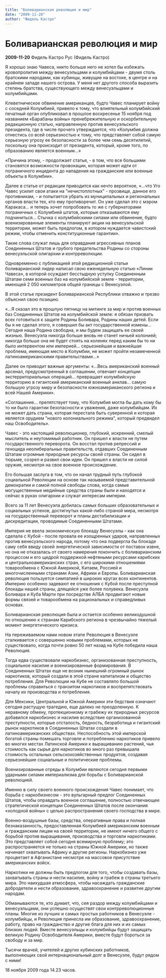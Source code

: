 ```yaml
---
title: "Боливарианская революция и мир"
date: "2009-11-20"
author: "Фидель Кастро"
---
```


# Боливарианская революция и мир

**2009-11-20** Фидель Кастро Рус (Фидель Кастро)

Я хорошо знаю Чавеса, никто больше него не хотел бы избежать кровопролития между венесуэльцами и колумбийцами - двумя столь братскими народами, как кубинцы, живущие на востоке, в центре и на крайнем западе нашего острова. У меня нет другого способа выразить степень братства, существующего между венесуэльцами и колумбийцами.

Клеветническое обвинение американцев, будто Чавес планирует войну с соседней Колумбией, привело к тому, что влиятельный колумбийский печатный орган опубликовал в прошлое воскресенье 15 ноября под названием «Барабаны войны» пренебрежительную и оскорбительную редакционную статью, направленную против венесуэльского президента, где в числе прочего утверждается, что «Колумбия должна отнестись со всей серьезностью к тому, что представляет собой самую серьезную угрозу ее безопасности за более чем семь десятилетий, поскольку она происходит от президента, который, кроме того, по образованию является военным...»

«Причина этому, - продолжает статья, - в том, что все большими становятся возможности провокации, которая может идти от пограничного инцидента до нападения на гражданские или военные объекты в Колумбии».

Далее в статье от редакции приводится как нечто вероятное, «...что Уго Чавес усилит свои атаки на "нечистоплотных" - прозвище, данное его противникам, - и попытается убрать из муниципальных и региональных органов власти тех, кто ему противоречит. Он уже сделал это с мэром Каракаса... и теперь хочет попробовать то же с губернаторами пограничных с Колумбией штатов, которые отказываются ему подчиниться... Стычка с колумбийскими силами или обвинение, будто военизированные элементы планируют акции на венесуэльской территории, может быть предлогом, в котором нуждается чавистский режим, чтобы отменить конституционные гарантии».

Такие слова служат лишь для оправдания агрессивных планов Соединенных Штатов и грубого предательства Родины со стороны венесуэльской олигархии и контрреволюции.

Одновременно с публикацией этой редакционной статьи боливарианский лидер написал свою еженедельную статью «Линии Чавеса», в которой осуждает бесстыдную уступку Соединенным Штатам семи военных баз на колумбийской земле - территории, имеющей 2 050 километров общей границы с Венесуэлой.

В этой статье президент Боливарианской Республики отважно и трезво объяснил свою позицию.

«...Я сказал это в прошлую пятницу на митинге за мир и против военных баз Соединенных Штатов на колумбийской земле: я обязан призвать всех готовиться к защите Родины Боливара, Родины наших детей. Если бы я не сделал этого, я совершил бы акт государственной измены... Сегодня наша Родина свободна, и мы будем защищать ее своей жизнью. Венесуэла никогда больше вновь не станет ничьей колонией; никогда больше она не будет стоять на коленях перед каким бы то ни было интервентом или империей... серьезнейшая и важнейшая проблема, имеющая место в Колумбии, не может пройти незамеченной латиноамериканскими правительствами...»

Далее он приводит важные аргументы: «...Весь американский военный арсенал, предусмотренный в соглашении, отвечает концепции экстерриториальных операций... превращает колумбийскую территорию в гигантский американский военный анклав... самую большую угрозу миру и безопасности южноамериканского региона и всей Нашей Америки».

«Соглашение... препятствует тому, что Колумбия могла бы дать кому бы то ни было гарантии безопасности и уважения, даже колумбийцам. Их не может дать страна, которая перестала быть суверенной и которая является орудием "нового колониального режима", который предвидел наш Освободитель».

Чавес - это настоящий революционер, глубокий, искренний, смелый мыслитель и неутомимый работник. Он пришел к власти не путем государственного переворота. Он восстал против репрессий и геноцида неолиберальных правительств, отдавших Соединенным Штатам огромные природные ресурсы своей страны. Он сидел в тюрьме, созрел и развил свои идеи. Он пришел к власти не силой оружия, несмотря на свое военное происхождение.

Его большая заслуга в том, что он начал трудный путь глубокой социальной Революции на основе так называемой представительной демократии и самой полной свободы слова, когда самые могущественные медийные средства страны были и находятся и сейчас в руках олигархии и служат интересам империи.

Всего за 11 лет Венесуэла добилась самых больших образовательных и социальных успехов, достигнутых какой-либо страной мира, несмотря на государственный переворот и планы дестабилизации и дискредитации, проводимые Соединенными Штатами.

Империя не ввела экономическую блокаду Венесуэлы - как она сделала с Кубой - после провала ее изощренных ударов, направленных против венесуэльского народа, потому что она подвергла бы блокаде саму себя ввиду своей энергетической зависимости от поставок извне, но она не отказалась от своего намерения покончить с боливарианским процессом и его щедрой поддержкой нефтяными ресурсами карибских и центральноамериканских стран, с его широкими отношениями товарообмена с Южной Америкой, Китаем, Россией и многочисленными странами Азии, Африки и Европы. Боливарианская революция пользуется симпатией в широких кругах всех континентов. Империю особенно задевают ее отношения с Кубой после преступной блокады нашей страны, длящейся уже более полувека. Венесуэла Боливара и Куба Марти при посредстве АЛБА продвигают новые формы связей и товарообмена на рациональных и справедливых основах.

Боливарианская революция была и остается особенно великодушной по отношению к странам Карибского региона в чрезвычайно тяжелый момент энергетического кризиса.

На переживаемом нами новом этапе Революция в Венесуэле сталкивается с совершенно новыми проблемами, которых не существовало, когда почти ровно 50 лет назад на Кубе победила наша Революция.

Тогда едва существовали наркобизнес, организованная преступность, социальное насилие и военизированные формирования. В Соединенных Штатах еще не возник нынешний огромный рынок наркотиков, который создали в этой стране капитализм и общество потребления. Для Революции на Кубе не составляло большой проблемы справиться с транзитом наркотиков и воспрепятствовать началу их производства и потребления.

Для Мексики, Центральной и Южной Америки эти бедствия означают сегодня растущую трагедию, еще далеко не преодоленную. К неравному обмену, протекционизму и грабежу их природных ресурсов добавился наркобизнес и насилие вследствие организованной преступности, которые отсталость, бедность, безработица и гигантский рынок наркотиков в Соединенных Штатах создали в латиноамериканских обществах. Неспособность этой имперской богатой страны помешать торговле и потреблению наркотиков привело во многих местах Латинской Америки к выращиванию растений, чья стоимость как сырья для наркотиков во много раз превышала стоимость остальных сельскохозяйственных продуктов, создавая серьезнейшие социальные и политические проблемы.

Военизированные отряды в Колумбии являются сегодня первыми ударными силами империализма для борьбы с Боливарианской революцией.

Именно в силу своего военного происхождения Чавес понимает, что борьба с наркобизнесом - это вульгарный предлог Соединенных Штатов, чтобы оправдать военное соглашение, полностью отвечающее стратегической концепции Соединенных Штатов после окончания «холодной войны» с целью распространения своего господства в мире.

Военно-воздушные базы, средства, оперативные права и полная безнаказанность, предоставленная Колумбией американским военным и гражданским лицам на своей территории, не имеют ничего общего с борьбой против выращивания, производства и торговли наркотиками. Это представляет собой сегодня всемирную проблему; это распространяется не только на страны Южной Америки, но также начинает охватывать Африку и другие регионы. Наркобизнез уже процветает в Афганистане несмотря на массовое присутствие американских войск.

Наркотики не должны быть предлогом для того, чтобы создавать базы, захватывать страны и нести насилие, войну и грабеж в страны третьего мира. Это наихудшая атмосфера, чтобы насаждать гражданские добродетели и нести образование, здравоохранение и развитие другим народам.

Обманываются те, кто думает, что, сея раздор между колумбийцами и венесуэльцами, они успешно осуществят свои контрреволюционные планы. Многие из лучших и самых простых работников в Венесуэле - колумбийцы, и Революция принесла им образование, здравоохранение, работу, право на гражданство и другие блага для них и их самых близких людей. Вместе венесуэльцы и колумбийцы будут защищать великую Родину Освободителя Америки, вместе будут бороться за свободу и за мир.

Тысячи врачей, учителей и других кубинских работников, выполняющих свой интернациональный долг в Венесуэле, будут рядом с ними!

18 ноября 2009 года 14.23 часов.